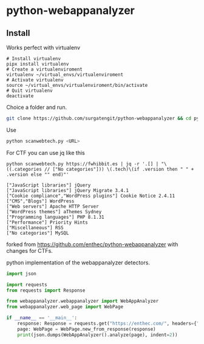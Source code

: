 # python-webappanalyzer

## Install

Works perfect with virtualenv
```
# Install virtualenv
pipx install virtualenv
# Create a virtualenviroment
virtualenv ~/virtual_envs/virtualenviroment
# Activate virtualenv
source ~/virtual_envs/virtualenviroment/bin/activate
# Quit virtualenv
deactivate
```
Choice a folder and run.
```bash
git clone https://github.com/surgatengit/python-webappanalyzer && cd python-webappanalyzer && pip install -r requirements.txt && echo "Ready, Use: python scanwebtech.py <URL>"
```
Use
```bash
python scanwebtech.py <URL>
```

For CTF you can use jq like this
```
python scanwebtech.py https://fwhibbit.es | jq -r '.[] | "\((.categories // ["No categories"])) \(.tech)\(if .version then " " + .version else "" end)"'

["JavaScript libraries"] jQuery
["JavaScript libraries"] jQuery Migrate 3.4.1
["Cookie compliance","WordPress plugins"] Cookie Notice 2.4.11
["CMS","Blogs"] WordPress
["Web servers"] Apache HTTP Server
["WordPress themes"] aThemes Sydney
["Programming languages"] PHP 8.1.31
["Performance"] Priority Hints
["Miscellaneous"] RSS
["No categories"] MySQL
```
forked from https://github.com/enthec/python-webappanalyzer with changes for CTFs.

python implementation of the webappanalyzer detectors.

```python
import json

import requests
from requests import Response

from webappanalyzer.webappanalyzer import WebAppAnalyzer
from webappanalyzer.web_page import WebPage

if __name__ == '__main__':
    response: Response = requests.get("https://enthec.com/", headers={"User-Agent": "Mozilla/5.0 (X11; Linux x86_64; rv:127.0) Gecko/20100101 Firefox/127.0"})
    page: WebPage = WebPage.new_from_response(response)
    print(json.dumps(WebAppAnalyzer().analyze(page), indent=2))

```
